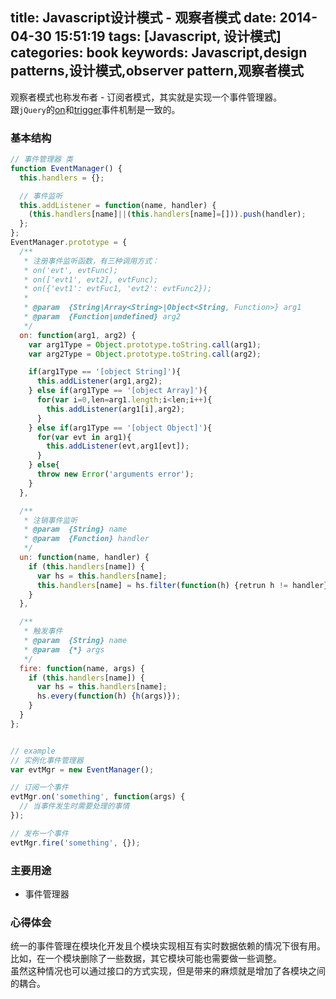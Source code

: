 title: Javascript设计模式 - 观察者模式
date: 2014-04-30 15:51:19
tags: [Javascript, 设计模式]
categories: book
keywords: Javascript,design patterns,设计模式,observer pattern,观察者模式
---

观察者模式也称发布者 - 订阅者模式，其实就是实现一个事件管理器。   
跟`jQuery`的[on](http://api.jquery.com/on/)和[trigger](http://api.jquery.com/trigger/)事件机制是一致的。

### 基本结构
```js
// 事件管理器 类
function EventManager() {
  this.handlers = {};

  // 事件监听
  this.addListener = function(name, handler) {
    (this.handlers[name]||(this.handlers[name]=[])).push(handler);
  };
};
EventManager.prototype = {
  /**
   * 注册事件监听函数，有三种调用方式：
   * on('evt', evtFunc);
   * on(['evt1', evt2], evtFunc);
   * on({'evt1': evtFuc1, 'evt2': evtFunc2});
   *
   * @param  {String|Array<String>|Object<String, Function>} arg1
   * @param  {Function|undefined} arg2
   */
  on: function(arg1, arg2) {
    var arg1Type = Object.prototype.toString.call(arg1);
    var arg2Type = Object.prototype.toString.call(arg2);

    if(arg1Type == '[object String]'){
      this.addListener(arg1,arg2);
    } else if(arg1Type == '[object Array]'){
      for(var i=0,len=arg1.length;i<len;i++){
        this.addListener(arg1[i],arg2);
      }
    } else if(arg1Type == '[object Object]'){
      for(var evt in arg1){
        this.addListener(evt,arg1[evt]);
      }
    } else{
      throw new Error('arguments error');
    }
  },

  /**
   * 注销事件监听
   * @param  {String} name
   * @param  {Function} handler
   */
  un: function(name, handler) {
    if (this.handlers[name]) {
      var hs = this.handlers[name];
      this.handlers[name] = hs.filter(function(h) {retrun h != handler});
    }
  },

  /**
   * 触发事件
   * @param  {String} name
   * @param  {*} args
   */
  fire: function(name, args) {
    if (this.handlers[name]) {
      var hs = this.handlers[name];
      hs.every(function(h) {h(args)});
    }
  }
};


// example
// 实例化事件管理器
var evtMgr = new EventManager();

// 订阅一个事件
evtMgr.on('something', function(args) {
  // 当事件发生时需要处理的事情
});

// 发布一个事件
evtMgr.fire('something', {});
```

### 主要用途
- 事件管理器

### 心得体会
统一的事件管理在模块化开发且个模块实现相互有实时数据依赖的情况下很有用。  
比如，在一个模块删除了一些数据，其它模块可能也需要做一些调整。  
虽然这种情况也可以通过接口的方式实现，但是带来的麻烦就是增加了各模块之间的耦合。
